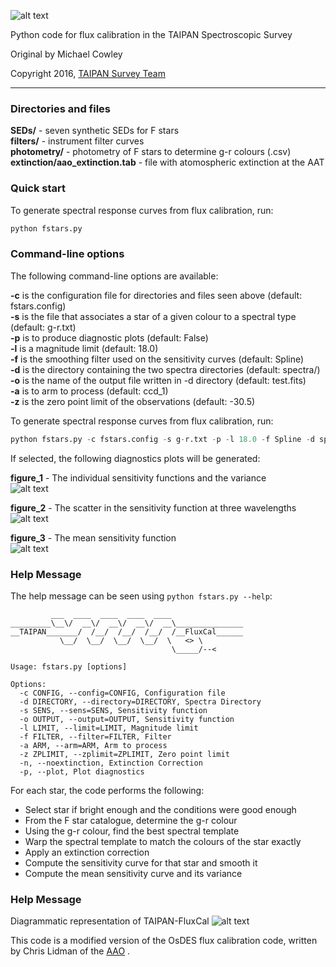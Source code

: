 ![alt text](http://web.science.mq.edu.au/~mcowley/taipan/taipan.jpg "TAIPAN LOGO")

Python code for flux calibration in the TAIPAN Spectroscopic Survey

Original by Michael Cowley

Copyright 2016, [TAIPAN Survey Team](http://www.taipan-survey.org/)

---
### Directories and files

**SEDs/** - seven synthetic SEDs for F stars   
**filters/** - instrument filter curves  
**photometry/** - photometry of F stars to determine g-r colours (.csv)  
**extinction/aao_extinction.tab** - file with atomospheric extinction at the AAT 

### Quick start

To generate spectral response curves from flux calibration, run:

```python
python fstars.py
```

### Command-line options

The following command-line options are available:

**-c** is the configuration file for directories and files seen above (default: fstars.config)  
**-s** is the file that associates a star of a given colour to a spectral type (default: g-r.txt)  
**-p** is to produce diagnostic plots (default: False)  
**-l** is a magnitude limit (default: 18.0)  
**-f** is the smoothing filter used on the sensitivity curves (default: Spline)  
**-d** is the directory containing the two spectra directories (default: spectra/)  
**-o** is the name of the output file written in -d directory (default: test.fits)  
**-a** is to arm to process (default: ccd_1)  
**-z** is the zero point limit of the observations (default: -30.5)

To generate spectral response curves from flux calibration, run:

```python
python fstars.py -c fstars.config -s g-r.txt -p -l 18.0 -f Spline -d spectra/ -o src_ccd_1.fits -a ccd_1 -z -30.5
```

If selected, the following diagnostics plots will be generated: 

**figure_1** - The individual sensitivity functions and the variance  
![alt text](http://web.science.mq.edu.au/~mcowley/taipan/figure1.png "Figure 1")

**figure_2** - The scatter in the sensitivity function at three wavelengths  
![alt text](http://web.science.mq.edu.au/~mcowley/taipan/figure2.png "Figure 2")

**figure_3** - The mean sensitivity function  
![alt text](http://web.science.mq.edu.au/~mcowley/taipan/figure3.png "Figure 3")

### Help Message

The help message can be seen using ```python fstars.py --help```:

```
         ___  ____  ____  ____  ____                
_________\__\/  __\/  __\/  __\/  __\_______________
__TAIPAN_______/  /__/  /__/  /__/  /__FluxCal______
           \__/  \__/  \__/  \__/  \   <> \         
                                    \_____/--<      

Usage: fstars.py [options]

Options:
  -c CONFIG, --config=CONFIG, Configuration file
  -d DIRECTORY, --directory=DIRECTORY, Spectra Directory
  -s SENS, --sens=SENS, Sensitivity function
  -o OUTPUT, --output=OUTPUT, Sensitivity function
  -l LIMIT, --limit=LIMIT, Magnitude limit
  -f FILTER, --filter=FILTER, Filter
  -a ARM, --arm=ARM, Arm to process
  -z ZPLIMIT, --zplimit=ZPLIMIT, Zero point limit
  -n, --noextinction, Extinction Correction
  -p, --plot, Plot diagnostics

```

For each star, the code performs the following:

* Select star if bright enough and the conditions were good enough  
* From the F star catalogue, determine the g-r colour  
* Using the g-r colour, find the best spectral template  
* Warp the spectral template to match the colours of the star exactly  
* Apply an extinction correction  
* Compute the sensitivity curve for that star and smooth it  
* Compute the mean sensitivity curve and its variance  
  
### Help Message
 
 Diagrammatic representation of TAIPAN-FluxCal
![alt text](http://web.science.mq.edu.au/~mcowley/taipan/taipan_flowchart.png "Flow Chart")

This code is a modified version of the OsDES flux calibration code, written by Chris Lidman of the [AAO](https://www.aao.gov.au/) . 


